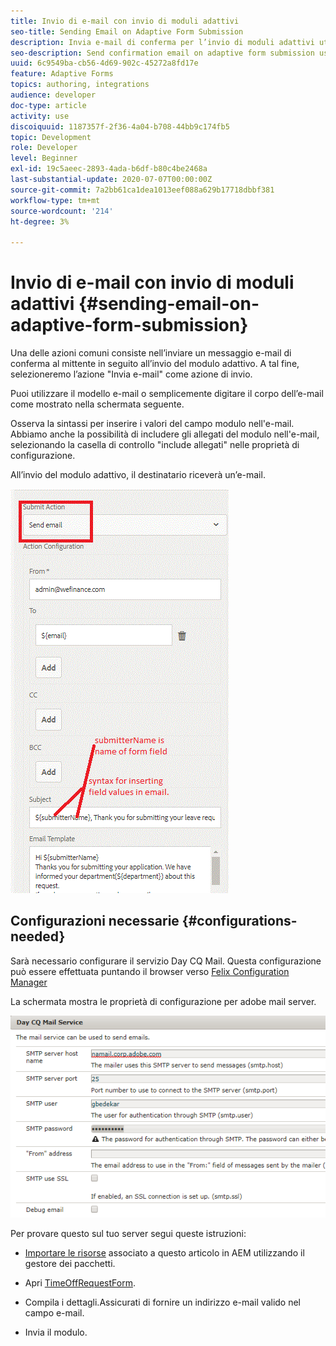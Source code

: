 ```yaml
---
title: Invio di e-mail con invio di moduli adattivi
seo-title: Sending Email on Adaptive Form Submission
description: Invia e-mail di conferma per l’invio di moduli adattivi utilizzando il componente Invia e-mail
seo-description: Send confirmation email on adaptive form submission using the send email component
uuid: 6c9549ba-cb56-4d69-902c-45272a8fd17e
feature: Adaptive Forms
topics: authoring, integrations
audience: developer
doc-type: article
activity: use
discoiquuid: 1187357f-2f36-4a04-b708-44bb9c174fb5
topic: Development
role: Developer
level: Beginner
exl-id: 19c5aeec-2893-4ada-b6df-b80c4be2468a
last-substantial-update: 2020-07-07T00:00:00Z
source-git-commit: 7a2bb61ca1dea1013eef088a629b17718dbbf381
workflow-type: tm+mt
source-wordcount: '214'
ht-degree: 3%

---
```


# Invio di e-mail con invio di moduli adattivi {#sending-email-on-adaptive-form-submission}

Una delle azioni comuni consiste nell’inviare un messaggio e-mail di conferma al mittente in seguito all’invio del modulo adattivo. A tal fine, selezioneremo l’azione &quot;Invia e-mail&quot; come azione di invio.

Puoi utilizzare il modello e-mail o semplicemente digitare il corpo dell’e-mail come mostrato nella schermata seguente.

Osserva la sintassi per inserire i valori del campo modulo nell&#39;e-mail. Abbiamo anche la possibilità di includere gli allegati del modulo nell&#39;e-mail, selezionando la casella di controllo &quot;include allegati&quot; nelle proprietà di configurazione.

All’invio del modulo adattivo, il destinatario riceverà un’e-mail.

![InviaE-mail](assets/sendemailaction.gif)

## Configurazioni necessarie {#configurations-needed}

Sarà necessario configurare il servizio Day CQ Mail. Questa configurazione può essere effettuata puntando il browser verso [Felix Configuration Manager](http://localhost:4502/system/console/configMgr)

La schermata mostra le proprietà di configurazione per adobe mail server.

![mailservice](assets/mailservice.png)

Per provare questo sul tuo server segui queste istruzioni:

* [Importare le risorse](assets/timeoffrequest.zip) associato a questo articolo in AEM utilizzando il gestore dei pacchetti.

* Apri [TimeOffRequestForm](http://localhost:4502/content/dam/formsanddocuments/helpx/timeoffrequestform/jcr:content?wcmmode=disabled).

* Compila i dettagli.Assicurati di fornire un indirizzo e-mail valido nel campo e-mail.

* Invia il modulo.
